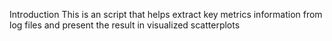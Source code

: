 Introduction
This is an script that helps extract key metrics information from log files and present the result in visualized scatterplots
